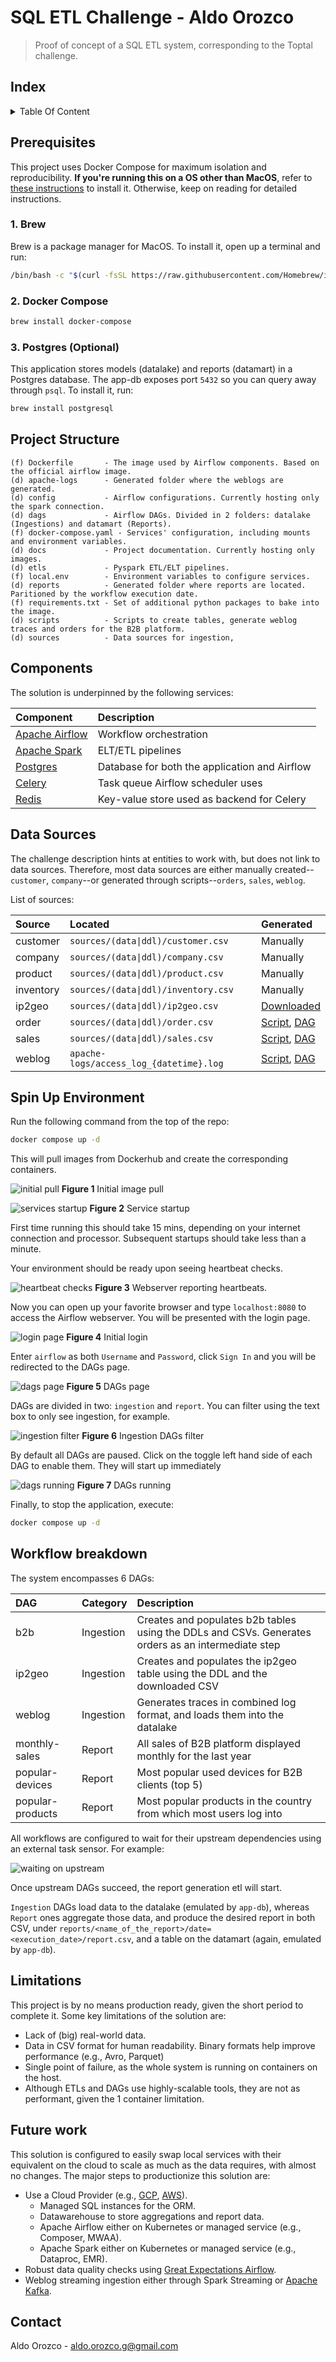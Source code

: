 # SQL ETL Challenge - Aldo Orozco

> Proof of concept of a SQL ETL system, corresponding to the Toptal challenge.

## Index

<details>
  <summary>Table Of Content</summary>

- [Prerequisites](#prerequisites)
- [Project Structure](#project-structure)
- [Components](#components)
- [Data sources](#data-sources)
- [Spin up environment](#spin-up-environment)
- [Limitations](#limitations)
- [Future work](#future-work)
- [Contact](#contact)

</details>


## Prerequisites

This project uses Docker Compose for maximum isolation and reproducibility. **If you're running this on a OS other than MacOS**, refer to [these instructions](https://docs.docker.com/compose/install/compose-desktop/) to install it. Otherwise, keep on reading for detailed instructions.

### 1. Brew

Brew is a package manager for MacOS. To install it, open up a terminal and run:

```bash
/bin/bash -c "$(curl -fsSL https://raw.githubusercontent.com/Homebrew/install/HEAD/install.sh)"
```

### 2. Docker Compose

```bash
brew install docker-compose
```

### 3. Postgres (Optional)

This application stores models (datalake) and reports (datamart) in a Postgres database. The app-db exposes port `5432` so you can query away through `psql`. To install it, run:

```bash
brew install postgresql
```

## Project Structure

```
(f) Dockerfile       - The image used by Airflow components. Based on the official airflow image.
(d) apache-logs      - Generated folder where the weblogs are generated.
(d) config           - Airflow configurations. Currently hosting only the spark connection.
(d) dags             - Airflow DAGs. Divided in 2 folders: datalake (Ingestions) and datamart (Reports).
(f) docker-compose.yaml - Services' configuration, including mounts and environment variables.
(d) docs             - Project documentation. Currently hosting only images.
(d) etls             - Pyspark ETL/ELT pipelines.
(f) local.env        - Environment variables to configure services.
(d) reports          - Generated folder where reports are located. Paritioned by the workflow execution date.
(f) requirements.txt - Set of additional python packages to bake into the image.
(d) scripts          - Scripts to create tables, generate weblog traces and orders for the B2B platform.
(d) sources          - Data sources for ingestion,
```

## Components

The solution is underpinned by the following services:

| Component   | Description       |
| :---        | :---              |
| [Apache Airflow](https://airflow.apache.org/) | Workflow orchestration |
| [Apache Spark](https://spark.apache.org/)     | ELT/ETL pipelines      |
| [Postgres](https://www.postgresql.org/)       | Database for both the application and Airflow |
| [Celery](https://docs.celeryq.dev/en/stable/getting-started/introduction.html) | Task queue Airflow scheduler uses |
| [Redis](https://redis.io/)                    | Key-value store used as backend for Celery |

## Data Sources

The challenge description hints at entities to work with, but does not link to data sources. Therefore, most data sources are either manually created--`customer`, `company`--or generated through scripts--`orders`, `sales`, `weblog`.

List of sources:

| Source    | Located  | Generated |
| :---      | :---     | :---      |
| customer  | `sources/(data\|ddl)/customer.csv`  | Manually   |
| company   | `sources/(data\|ddl)/company.csv`   | Manually   |
| product   | `sources/(data\|ddl)/product.csv`   | Manually   |
| inventory | `sources/(data\|ddl)/inventory.csv` | Manually   |
| ip2geo    | `sources/(data\|ddl)/ip2geo.csv`    | [Downloaded](https://lite.ip2location.com/ip2location-lite) |
| order     | `sources/(data\|ddl)/order.csv`     | [Script](scripts/orders/create_orders.py), [DAG](dags/datalake/b2b.py) |
| sales     | `sources/(data\|ddl)/sales.csv`     | [Script](scripts/orders/create_orders.py), [DAG](dags/datalake/b2b.py) |
| weblog    | `apache-logs/access_log_{datetime}.log` | [Script](scripts/weblog/generate_traces.py), [DAG](dags/datalake/weblog.py) |


## Spin Up Environment

Run the following command from the top of the repo:

```bash
docker compose up -d
```

This will pull images from Dockerhub and create the corresponding containers.

![initial pull](docs/images/initial-pull.png)
**Figure 1** Initial image pull

![services startup](docs/images/startup.png)
**Figure 2** Service startup

First time running this should take 15 mins, depending on your internet connection and processor. Subsequent startups should take less than a minute.

Your environment should be ready upon seeing heartbeat checks.

![heartbeat checks](docs/images/heartbeats.png)
**Figure 3** Webserver reporting heartbeats.

Now you can open up your favorite browser and type `localhost:8080` to access the Airflow webserver. You will be presented with the login page.

![login page](docs/images/login.png)
**Figure 4** Initial login

Enter `airflow` as both `Username` and `Password`, click `Sign In` and you will be redirected to the DAGs page.

![dags page](docs/images/dags.png)
**Figure 5** DAGs page

DAGs are divided in two: `ingestion` and `report`. You can filter using the text box to only see ingestion, for example.

![ingestion filter](docs/images/ingestion-filter.png)
**Figure 6** Ingestion DAGs filter

By default all DAGs are paused. Click on the toggle left hand side of each DAG to enable them. They will start up immediately

![dags running](docs/images/dags-running.png)
**Figure 7** DAGs running

Finally, to stop the application, execute:

```bash
docker compose up -d
```

## Workflow breakdown

The system encompasses 6 DAGs:

| DAG       | Category    |  Description  |
| :---      | :---        | :---          |
| b2b       | Ingestion   | Creates and populates b2b tables using the DDLs and CSVs. Generates orders as an intermediate step |
| ip2geo    | Ingestion   | Creates and populates the ip2geo table using the DDL and the downloaded CSV |
| weblog    | Ingestion   | Generates traces in combined log format, and loads them into the datalake |
| monthly-sales    | Report | All sales of B2B platform displayed monthly for the last year |
| popular-devices  | Report | Most popular used devices for B2B clients (top 5) |
| popular-products | Report | Most popular products in the country from which most users log into |

All workflows are configured to wait for their upstream dependencies using an external task sensor. For example:

![waiting on upstream](docs/images/waiting-upstream.png)

Once upstream DAGs succeed, the report generation etl will start.

`Ingestion` DAGs load data to the datalake (emulated by `app-db`), whereas `Report` ones aggregate those data, and produce the desired report in both CSV, under `reports/<name_of_the_report>/date=<execution_date>/report.csv`, and a table on the datamart (again, emulated by `app-db`).

## Limitations

This project is by no means production ready, given the short period to complete it. Some key limitations of the solution are:

* Lack of (big) real-world data.
* Data in CSV format for human readability. Binary formats help improve performance (e.g., Avro, Parquet)
* Single point of failure, as the whole system is running on containers on the host.
* Although ETLs and DAGs use highly-scalable tools, they are not as performant, given the 1 container limitation.

## Future work

This solution is configured to easily swap local services with their equivalent on the cloud to scale as much as the data requires, with almost no changes. The major steps to productionize this solution are:

* Use a Cloud Provider (e.g., [GCP](https://cloud.google.com/), [AWS](https://aws.amazon.com/)).
    * Managed SQL instances for the ORM.
    * Datawarehouse to store aggregations and report data.
    * Apache Airflow either on Kubernetes or managed service (e.g., Composer, MWAA).
    * Apache Spark either on Kubernetes or managed service (e.g., Dataproc, EMR).
* Robust data quality checks using [Great Expectations Airflow](https://greatexpectations.io/blog/airflow-operator/).
* Weblog streaming ingestion either through Spark Streaming or [Apache Kafka](https://kafka.apache.org/).

## Contact

Aldo Orozco - aldo.orozco.g@gmail.com
